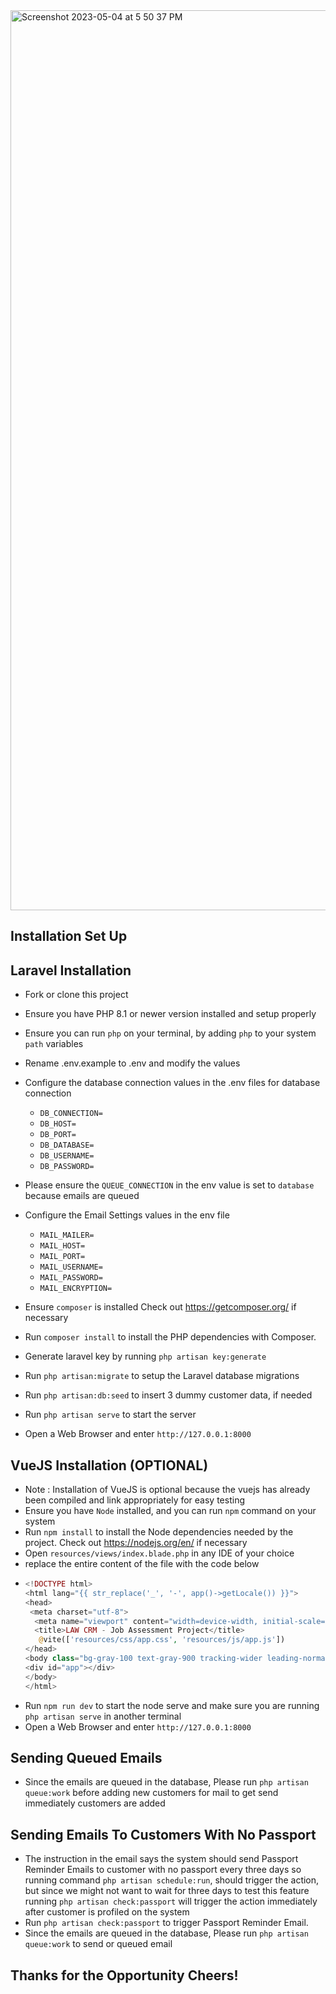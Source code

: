 
<img width="1440" alt="Screenshot 2023-05-04 at 5 50 37 PM" src="https://user-images.githubusercontent.com/81377117/236272596-34ebcfe1-7613-4b94-8eb5-d25fab6e36fe.png">

## Installation Set Up


## Laravel Installation

- Fork or clone this project

- Ensure you have PHP 8.1 or newer version installed and setup properly

- Ensure you can run `php` on your terminal, by adding `php` to your system `path` variables

- Rename .env.example to .env and modify the values
- Configure the database connection values in the .env files for database connection
  - `DB_CONNECTION=`
  - `DB_HOST=`
  - `DB_PORT=`
  - `DB_DATABASE=`
  - `DB_USERNAME=`
  - `DB_PASSWORD=`
- Please ensure the `QUEUE_CONNECTION` in the env value is set to `database` because emails are queued
- Configure the Email Settings values in the env file
  - `MAIL_MAILER=`
  - `MAIL_HOST=`
  - `MAIL_PORT=`
  - `MAIL_USERNAME=`
  - `MAIL_PASSWORD=`
  - `MAIL_ENCRYPTION=`

- Ensure `composer` is installed Check out https://getcomposer.org/ if necessary
- Run `composer install` to install the PHP dependencies with Composer.
- Generate laravel key by running `php artisan key:generate`
- Run `php artisan:migrate` to setup the Laravel database migrations
- Run `php artisan:db:seed` to insert 3 dummy customer data, if needed
- Run `php artisan serve` to start the server
- Open a Web Browser and enter `http://127.0.0.1:8000`


## VueJS Installation (OPTIONAL)

- Note : Installation of VueJS is optional because the vuejs has already been compiled and link appropriately for easy testing
- Ensure you have `Node` installed, and you can run `npm` command on your system
- Run `npm install` to install the Node dependencies needed by the project. Check out https://nodejs.org/en/ if necessary
- Open `resources/views/index.blade.php` in any IDE of your choice
- replace the entire content of the file with the code below
- 
  ```php
  <!DOCTYPE html>
  <html lang="{{ str_replace('_', '-', app()->getLocale()) }}">
  <head>
   <meta charset="utf-8">
    <meta name="viewport" content="width=device-width, initial-scale=1">
    <title>LAW CRM - Job Assessment Project</title>
     @vite(['resources/css/app.css', 'resources/js/app.js'])
  </head>
  <body class="bg-gray-100 text-gray-900 tracking-wider leading-normal">
  <div id="app"></div>
  </body>
  </html>
    ```
- Run `npm run dev` to start the node serve and make sure you are running `php artisan serve` in another terminal 
- Open a Web Browser and enter `http://127.0.0.1:8000`

## Sending Queued Emails

- Since the emails are queued in the database, Please run `php artisan queue:work` before adding new customers for mail to get send immediately customers are added

## Sending Emails To Customers With No Passport

- The instruction in the email says the system should send Passport Reminder Emails to customer with no passport every three days so running command `php artisan schedule:run`, should trigger the action, but since we might not want to wait for three days to test this feature running `php artisan check:passport` will trigger the action immediately after customer is profiled on the system
- Run `php artisan check:passport` to trigger Passport Reminder Email.
- Since the emails are queued in the database, Please run `php artisan queue:work` to send or queued email

## Thanks for the Opportunity Cheers!


